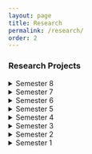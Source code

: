 ```yaml
---
layout: page
title: Research
permalink: /research/
order: 2
---
```


### Research Projects

<details><summary>Semester 8</summary>
<p>

#### Hello

</p>
</details>
<details><summary>Semester 7</summary>
<p>

#### Hello

</p>
</details>
<details><summary>Semester 6</summary>
<p>

#### Hello

</p>
</details>
<details><summary>Semester 5</summary>
<p>

#### Hello

</p>
</details>
<details><summary>Semester 4</summary>
<p>

#### Hello

</p>
</details>
<details><summary>Semester 3</summary>
<p>

#### Hello

</p>
</details>
<details><summary>Semester 2</summary>
<p>

#### Hello

</p>
</details>
<details><summary>Semester 1</summary>
<p>

#### Hello

</p>
</details>